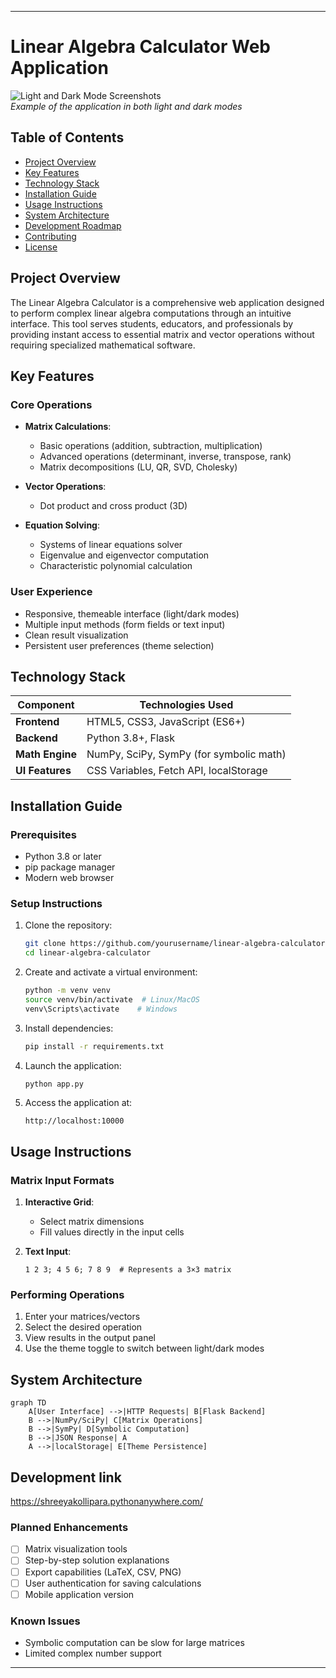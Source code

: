 
---

# Linear Algebra Calculator Web Application

![Light and Dark Mode Screenshots](https://i.imgur.com/sample-image.png)  
*Example of the application in both light and dark modes*

## Table of Contents
- [Project Overview](#project-overview)
- [Key Features](#key-features)
- [Technology Stack](#technology-stack)
- [Installation Guide](#installation-guide)
- [Usage Instructions](#usage-instructions)
- [System Architecture](#system-architecture)
- [Development Roadmap](#development-roadmap)
- [Contributing](#contributing)
- [License](#license)

## Project Overview

The Linear Algebra Calculator is a comprehensive web application designed to perform complex linear algebra computations through an intuitive interface. This tool serves students, educators, and professionals by providing instant access to essential matrix and vector operations without requiring specialized mathematical software.

## Key Features

### Core Operations
- **Matrix Calculations**:
  - Basic operations (addition, subtraction, multiplication)
  - Advanced operations (determinant, inverse, transpose, rank)
  - Matrix decompositions (LU, QR, SVD, Cholesky)
  
- **Vector Operations**:
  - Dot product and cross product (3D)
  
- **Equation Solving**:
  - Systems of linear equations solver
  - Eigenvalue and eigenvector computation
  - Characteristic polynomial calculation

### User Experience
- Responsive, themeable interface (light/dark modes)
- Multiple input methods (form fields or text input)
- Clean result visualization
- Persistent user preferences (theme selection)

## Technology Stack

| Component       | Technologies Used                          |
|-----------------|--------------------------------------------|
| **Frontend**    | HTML5, CSS3, JavaScript (ES6+)             |
| **Backend**     | Python 3.8+, Flask                         |
| **Math Engine** | NumPy, SciPy, SymPy (for symbolic math)    |
| **UI Features** | CSS Variables, Fetch API, localStorage     |

## Installation Guide

### Prerequisites
- Python 3.8 or later
- pip package manager
- Modern web browser

### Setup Instructions

1. Clone the repository:
   ```bash
   git clone https://github.com/yourusername/linear-algebra-calculator.git
   cd linear-algebra-calculator
   ```

2. Create and activate a virtual environment:
   ```bash
   python -m venv venv
   source venv/bin/activate  # Linux/MacOS
   venv\Scripts\activate    # Windows
   ```

3. Install dependencies:
   ```bash
   pip install -r requirements.txt
   ```

4. Launch the application:
   ```bash
   python app.py
   ```

5. Access the application at:
   ```
   http://localhost:10000
   ```

## Usage Instructions

### Matrix Input Formats
1. **Interactive Grid**:
   - Select matrix dimensions
   - Fill values directly in the input cells

2. **Text Input**:
   ```
   1 2 3; 4 5 6; 7 8 9  # Represents a 3×3 matrix
   ```

### Performing Operations
1. Enter your matrices/vectors
2. Select the desired operation
3. View results in the output panel
4. Use the theme toggle to switch between light/dark modes

## System Architecture

```mermaid
graph TD
    A[User Interface] -->|HTTP Requests| B[Flask Backend]
    B -->|NumPy/SciPy| C[Matrix Operations]
    B -->|SymPy| D[Symbolic Computation]
    B -->|JSON Response| A
    A -->|localStorage| E[Theme Persistence]
```

## Development link

https://shreeyakollipara.pythonanywhere.com/

### Planned Enhancements
- [ ] Matrix visualization tools
- [ ] Step-by-step solution explanations
- [ ] Export capabilities (LaTeX, CSV, PNG)
- [ ] User authentication for saving calculations
- [ ] Mobile application version

### Known Issues
- Symbolic computation can be slow for large matrices
- Limited complex number support

---

